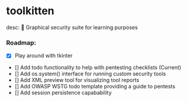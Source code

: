 # toolkitten

desc: 🔐 Graphical security suite for learning purposes

### Roadmap:
- [x] Play around with tkinter
- [] Add todo functionality to help with pentesting checklists (Current)
- [] Add os.system() interface for running custom security tools
- [] Add XML preview tool for visualizing tool reports
- [] Add OWASP WSTG todo template providing a guide to pentests
- [] Add session persistence capabability